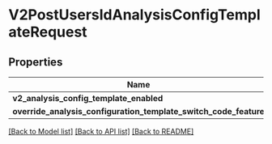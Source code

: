 # V2PostUsersIdAnalysisConfigTemplateRequest

## Properties
Name | Type | Description | Notes
------------ | ------------- | ------------- | -------------
**v2_analysis_config_template_enabled** | **bool** |  | 
**override_analysis_configuration_template_switch_code_feature** | **bool** |  | 

[[Back to Model list]](../README.md#documentation-for-models) [[Back to API list]](../README.md#documentation-for-api-endpoints) [[Back to README]](../README.md)

